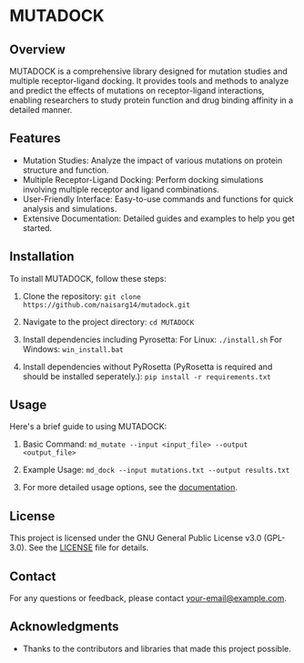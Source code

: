 # MUTADOCK

## Overview
MUTADOCK is a comprehensive library designed for mutation studies and multiple receptor-ligand docking. It provides tools and methods to analyze and predict the effects of mutations on receptor-ligand interactions, enabling researchers to study protein function and drug binding affinity in a detailed manner.

## Features
- Mutation Studies: Analyze the impact of various mutations on protein structure and function.
- Multiple Receptor-Ligand Docking: Perform docking simulations involving multiple receptor and ligand combinations.
- User-Friendly Interface: Easy-to-use commands and functions for quick analysis and simulations.
- Extensive Documentation: Detailed guides and examples to help you get started.

## Installation
To install MUTADOCK, follow these steps:

1. Clone the repository:
   ```git clone https://github.com/naisarg14/mutadock.git```

2. Navigate to the project directory:
   ```cd MUTADOCK```

3. Install dependencies including Pyrosetta:
    For Linux:
        ```./install.sh```
    For Windows:
        ```win_install.bat```

3. Install dependencies without PyRosetta (PyRosetta is required and should be installed seperately.):
   ```pip install -r requirements.txt```

## Usage
Here's a brief guide to using MUTADOCK:

1. Basic Command:
   ```md_mutate --input <input_file> --output <output_file>```

2. Example Usage:
   ```md_dock --input mutations.txt --output results.txt```

3. For more detailed usage options, see the [documentation](link-to-documentation).


## License
This project is licensed under the GNU General Public License v3.0 (GPL-3.0). See the [LICENSE](LICENSE) file for details.

## Contact
For any questions or feedback, please contact [your-email@example.com](mailto:naisarg.patel14@hotmail.com).

## Acknowledgments
- Thanks to the contributors and libraries that made this project possible.
